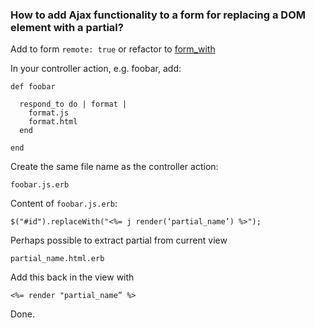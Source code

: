 ### How to add Ajax functionality to a form for replacing a DOM element with a partial?

Add to form `remote: true` or refactor to [form_with](https://apidock.com/rails/ActionView/Helpers/FormHelper/form_with)

In your controller action, e.g. foobar, add:

```
def foobar

  respond_to do | format |
    format.js
    format.html
  end

end
```

Create the same file name as the controller action:

`foobar.js.erb`

Content of `foobar.js.erb`:

`$("#id").replaceWith("<%= j render(‘partial_name’) %>");`

Perhaps possible to extract partial from current view

`partial_name.html.erb`

Add this back in the view with

`<%= render "partial_name” %> `

Done.

